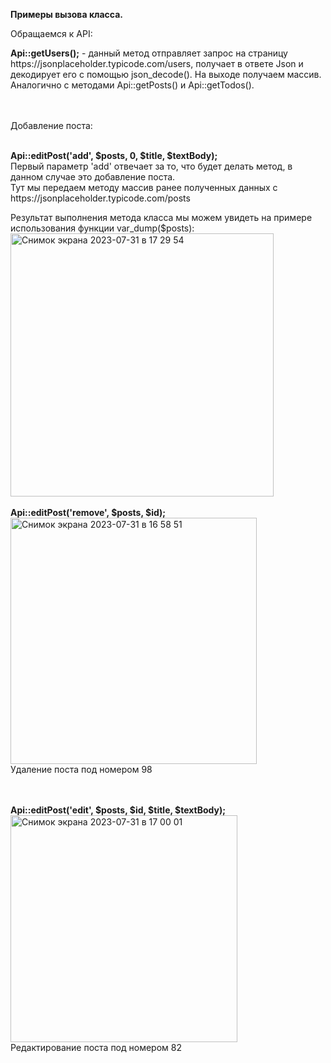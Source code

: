 <b>Примеры вызова класса.</b>

Обращаемся к API:
<p><b>Api::getUsers();</b> - данный метод отправляет запрос на страницу https://jsonplaceholder.typicode.com/users, 
получает в ответе Json и декодирует его с помощью json_decode(). На выходе получаем массив. 
Аналогично с методами Api::getPosts() и Api::getTodos().
</p>
<br>
<br>
Добавление поста:
<br>
<br>
<p><b>Api::editPost('add', $posts, 0, $title, $textBody);</b>
  <br>
Первый параметр 'add' отвечает за то, что будет делать метод, в данном случае это добавление поста.<br>
Тут мы передаем методу массив ранее полученных данных с https://jsonplaceholder.typicode.com/posts</p>


Результат выполнения метода класса мы можем увидеть на примере использования функции var_dump($posts):
<br>
<img width="421" alt="Снимок экрана 2023-07-31 в 17 29 54" src="https://github.com/username137/polis812/assets/98607874/dd614011-93ba-4125-9373-3430414b6816">
<br>
<br>
<b>Api::editPost('remove', $posts, $id);</b>
<br>
<img width="394" alt="Снимок экрана 2023-07-31 в 16 58 51" src="https://github.com/username137/polis812/assets/98607874/563eec65-cd7b-43c4-9dd9-6b417a65b5b4">
<br>Удаление поста под номером 98

<br>
<br>
<b>Api::editPost('edit', $posts, $id, $title, $textBody);</b>
<br>
<img width="363" alt="Снимок экрана 2023-07-31 в 17 00 01" src="https://github.com/username137/polis812/assets/98607874/aab7059b-2ceb-49b8-8a0e-80a467de58ea">
<br>Редактирование поста под номером 82
